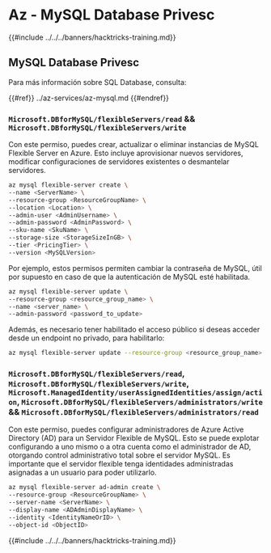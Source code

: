 # Az - MySQL Database Privesc

{{#include ../../../banners/hacktricks-training.md}}

## MySQL Database Privesc
Para más información sobre SQL Database, consulta:

{{#ref}}
../az-services/az-mysql.md
{{#endref}}

### `Microsoft.DBforMySQL/flexibleServers/read` && `Microsoft.DBforMySQL/flexibleServers/write`

Con este permiso, puedes crear, actualizar o eliminar instancias de MySQL Flexible Server en Azure. Esto incluye aprovisionar nuevos servidores, modificar configuraciones de servidores existentes o desmantelar servidores.
```bash
az mysql flexible-server create \
--name <ServerName> \
--resource-group <ResourceGroupName> \
--location <Location> \
--admin-user <AdminUsername> \
--admin-password <AdminPassword> \
--sku-name <SkuName> \
--storage-size <StorageSizeInGB> \
--tier <PricingTier> \
--version <MySQLVersion>
```
Por ejemplo, estos permisos permiten cambiar la contraseña de MySQL, útil por supuesto en caso de que la autenticación de MySQL esté habilitada.
```bash
az mysql flexible-server update \
--resource-group <resource_group_name> \
--name <server_name> \
--admin-password <password_to_update>
```
Además, es necesario tener habilitado el acceso público si deseas acceder desde un endpoint no privado, para habilitarlo:
```bash
az mysql flexible-server update --resource-group <resource_group_name> --server-name <server_name> --public-access Enabled
```
### `Microsoft.DBforMySQL/flexibleServers/read`, `Microsoft.DBforMySQL/flexibleServers/write`, `Microsoft.ManagedIdentity/userAssignedIdentities/assign/action`, `Microsoft.DBforMySQL/flexibleServers/administrators/write` && `Microsoft.DBforMySQL/flexibleServers/administrators/read`

Con este permiso, puedes configurar administradores de Azure Active Directory (AD) para un Servidor Flexible de MySQL. Esto se puede explotar configurando a uno mismo o a otra cuenta como el administrador de AD, otorgando control administrativo total sobre el servidor MySQL. Es importante que el servidor flexible tenga identidades administradas asignadas a un usuario para poder utilizarlo.
```bash
az mysql flexible-server ad-admin create \
--resource-group <ResourceGroupName> \
--server-name <ServerName> \
--display-name <ADAdminDisplayName> \
--identity <IdentityNameOrID> \
--object-id <ObjectID>
```
{{#include ../../../banners/hacktricks-training.md}}
